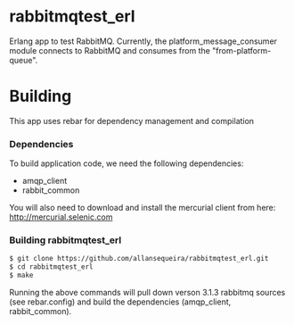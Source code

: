 rabbitmqtest_erl
================

Erlang app to test RabbitMQ.
Currently, the platform_message_consumer module connects to RabbitMQ and consumes from the "from-platform-queue". 


Building
========

This app uses rebar for dependency management and compilation

### Dependencies

To build application code, we need the following dependencies:
* amqp_client
* rabbit_common

You will also need to download and install the mercurial client from here: http://mercurial.selenic.com

### Building rabbitmqtest_erl

```sh
$ git clone https://github.com/allansequeira/rabbitmqtest_erl.git
$ cd rabbitmqtest_erl
$ make
``` 

Running the above commands will pull down verson 3.1.3 rabbitmq sources (see rebar.config) and build the dependencies (amqp_client, rabbit_common).


